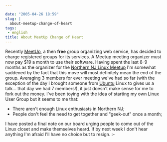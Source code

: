 ```yaml
---

date: "2005-04-26 18:59"
slug: |
  about-meetup-change-of-heart
tags:
 - english
title: About MeetUp Change of Heart
---
```


Recently [MeetUp](http://www.meetup.com), a then **free** group
organizing web service, has decided to charge registered groups for its
services. A Meetup meeting organizer must now pay \$19 a month to use
their software. Having spent the last 8-9 months as the organizer for
the [Northern NJ Linux Meetup](http://linux.meetup.com/8/) I'm somewhat
saddened by the fact that this move will most definitely mean the end of
the group. Averaging 3 members for ever meeting we've had so far (with
the exception of the day I brought someone from
[Ubuntu](http://www.ubuntulinux.org) Linux to gives us a talk... that
day we had 7 members!), it just doesn't make sense for me to fork out
the money. I've been toying with the idea of starting my own Linux User
Group but it seems to me that:

-   There aren't enough Linux enthusiasts in Northern NJ;
-   People don't feel the need to get together and "geek-out" once a
    month;

I have posted a final note on our board urging people to come out of the
Linux closet and make themselves heard. If by next week I don't hear
anything I'm afraid I'll have no choice but to resign. :-
